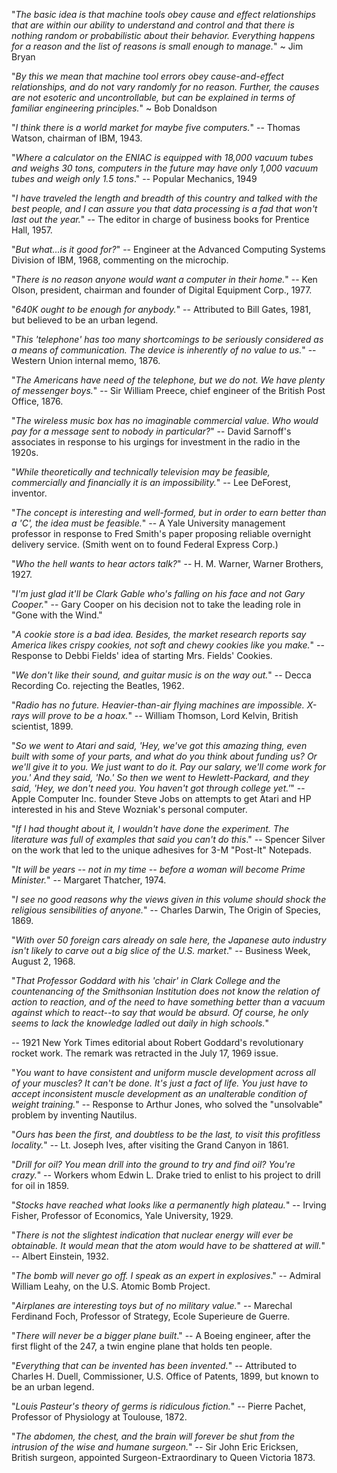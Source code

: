 <!-- ### [Daniel Liberzon Quotes](http://liberzon.csl.illinois.edu/) -->

<!-- #### [Worst wrong predictions in history](https://www.quora.com/What-are-some-of-the-worst-wrong-predictions-ever-made-in-history/answer/Walter-Johnson-51?share=c704e87b&srid=o45o) -->

"_The basic idea is that machine tools obey cause and effect relationships that are within our ability to understand and control and that there is nothing random or probabilistic about their behavior. Everything happens for a reason and the list of reasons is small enough to manage._" ~ Jim Bryan

"_By this we mean that machine tool errors obey cause-and-effect relationships, and do not vary randomly for no reason. Further, the causes are not esoteric and uncontrollable, but can be explained in terms of familiar engineering principles._" ~ Bob Donaldson

"_I think there is a world market for maybe five computers._"
 -- Thomas Watson, chairman of IBM, 1943.

"_Where a calculator on the ENIAC is equipped with 18,000 vacuum tubes and weighs 30 tons, computers in the future may have only 1,000 vacuum tubes and weigh only 1.5 tons_."
-- Popular Mechanics, 1949

"_I have traveled the length and breadth of this country and talked with the best people, and I can assure you that data processing is a fad that won't last out the year._"
-- The editor in charge of business books for Prentice Hall, 1957.


"_But what...is it good for?_"
-- Engineer at the Advanced Computing Systems Division of IBM, 1968, commenting on the microchip.

"_There is no reason anyone would want a computer in their home._"
-- Ken Olson, president, chairman and founder of Digital Equipment Corp., 1977.

"_640K ought to be enough for anybody._"
-- Attributed to Bill Gates, 1981, but believed to be an urban legend.

"_This 'telephone' has too many shortcomings to be seriously considered as a means of communication. The device is inherently of no value to us._"
-- Western Union internal memo, 1876.


"_The Americans have need of the telephone, but we do not. We have plenty of messenger boys._"
-- Sir William Preece, chief engineer of the British Post Office, 1876.

"_The wireless music box has no imaginable commercial value. Who would pay for a message sent to nobody in particular?_"
-- David Sarnoff's associates in response to his urgings for investment in the radio in the 1920s.

"_While theoretically and technically television may be feasible, commercially and financially it is an impossibility._"
-- Lee DeForest, inventor.

"_The concept is interesting and well-formed, but in order to earn better than a 'C', the idea must be feasible._"
-- A Yale University management professor in response to Fred Smith's paper proposing reliable overnight delivery service. (Smith went on to found Federal Express Corp.)

"_Who the hell wants to hear actors talk?_"
-- H. M. Warner, Warner Brothers, 1927.


"_I'm just glad it'll be Clark Gable who's falling on his face and not Gary Cooper._"
-- Gary Cooper on his decision not to take the leading role in "Gone with the Wind."


"_A cookie store is a bad idea. Besides, the market research reports say America likes crispy cookies, not soft and chewy cookies like you make._"
-- Response to Debbi Fields' idea of starting Mrs. Fields' Cookies.


"_We don't like their sound, and guitar music is on the way out._"
-- Decca Recording Co. rejecting the Beatles, 1962.


"_Radio has no future. Heavier-than-air flying machines are impossible. X-rays will prove to be a hoax._"
-- William Thomson, Lord Kelvin, British scientist, 1899.


"_So we went to Atari and said, 'Hey, we've got this amazing thing, even built with some of your parts, and what do you think about funding us? Or we'll give it to you. We just want to do it. Pay our salary, we'll come work for you.' And they said, 'No.' So then we went to Hewlett-Packard, and they said, 'Hey, we don't need you. You haven't got through college yet.'_"
-- Apple Computer Inc. founder Steve Jobs on attempts to get Atari and HP interested in his and Steve Wozniak's personal computer.


"_If I had thought about it, I wouldn't have done the experiment. The literature was full of examples that said you can't do this_."
-- Spencer Silver on the work that led to the unique adhesives for 3-M "Post-It" Notepads.

"_It will be years -- not in my time -- before a woman will become Prime Minister._"
-- Margaret Thatcher, 1974.

"_I see no good reasons why the views given in this volume should shock the religious sensibilities of anyone._"
-- Charles Darwin, The Origin of Species, 1869.


"_With over 50 foreign cars already on sale here, the Japanese auto industry isn't likely to carve out a big slice of the U.S. market_."
-- Business Week, August 2, 1968.

"_That Professor Goddard with his 'chair' in Clark College and the countenancing of the Smithsonian Institution does not know the relation of action to reaction, and of the need to have something better than a vacuum against which to react--to say that would be absurd. Of course, he only seems to lack the knowledge ladled out daily in high schools._"

-- 1921 New York Times editorial about Robert Goddard's revolutionary rocket work. The remark was retracted in the July 17, 1969 issue.

"_You want to have consistent and uniform muscle development across all of your muscles? It can't be done. It's just a fact of life. You just have to accept inconsistent muscle development as an unalterable condition of weight training._"
-- Response to Arthur Jones, who solved the "unsolvable" problem by inventing Nautilus.


"_Ours has been the first, and doubtless to be the last, to visit this profitless locality._"
-- Lt. Joseph Ives, after visiting the Grand Canyon in 1861.

"_Drill for oil? You mean drill into the ground to try and find oil? You're crazy._"
-- Workers whom Edwin L. Drake tried to enlist to his project to drill for oil in 1859.


"_Stocks have reached what looks like a permanently high plateau._"
-- Irving Fisher, Professor of Economics, Yale University, 1929.


"_There is not the slightest indication that nuclear energy will ever be obtainable. It would mean that the atom would have to be shattered at will._"
-- Albert Einstein, 1932.

"_The bomb will never go off. I speak as an expert in explosives_." -- Admiral William Leahy, on the U.S. Atomic Bomb Project.

"_Airplanes are interesting toys but of no military value._"
-- Marechal Ferdinand Foch, Professor of Strategy, Ecole Superieure de Guerre.

"_There will never be a bigger plane built_."
-- A Boeing engineer, after the first flight of the 247, a twin engine plane that holds ten people.

"_Everything that can be invented has been invented._"
-- Attributed to Charles H. Duell, Commissioner, U.S. Office of Patents, 1899, but known to be an urban legend.

"_Louis Pasteur's theory of germs is ridiculous fiction._"
-- Pierre Pachet, Professor of Physiology at Toulouse, 1872.

"_The abdomen, the chest, and the brain will forever be shut from the intrusion of the wise and humane surgeon._"
-- Sir John Eric Ericksen, British surgeon, appointed Surgeon-Extraordinary to Queen Victoria 1873.
